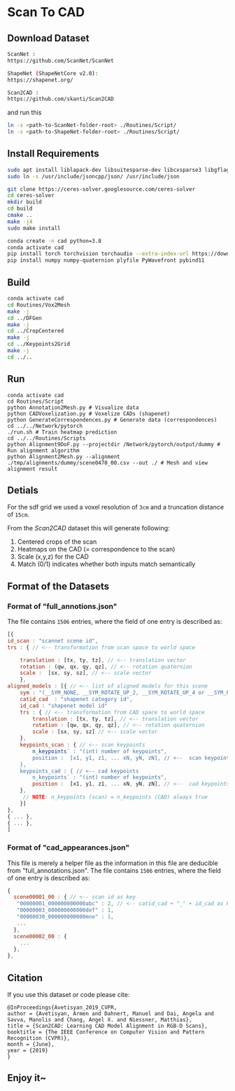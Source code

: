 # Scan To CAD

## Download Dataset

```bash
ScanNet :
https://github.com/ScanNet/ScanNet

ShapeNet (ShapeNetCore v2.0):
https://shapenet.org/

Scan2CAD :
https://github.com/skanti/Scan2CAD
```

and run this

```bash
ln -s <path-to-ScanNet-folder-root> ./Routines/Script/
ln -s <path-to-ShapeNet-folder-root> ./Routines/Script/
```

## Install Requirements

```bash
sudo apt install liblapack-dev libsuitesparse-dev libcxsparse3 libgflags-dev libgoogle-glog-dev libgtest-dev libjsoncpp-dev libeigen3-dev
sudo ln -s /usr/include/jsoncpp/json/ /usr/include/json

git clone https://ceres-solver.googlesource.com/ceres-solver
cd ceres-solver
mkdir build
cd build
cmake ..
make -j4
sudo make install

conda create -n cad python=3.8
conda activate cad
pip install torch torchvision torchaudio --extra-index-url https://download.pytorch.org/whl/cu113
pip install numpy numpy-quaternion plyfile PyWavefront pybind11
```

## Build

```bash
conda activate cad
cd Routines/Vox2Mesh
make -j
cd ../DFGen
make -j
cd ../CropCentered
make -j
cd ../Keypoints2Grid
make -j
cd ../..
```

## Run

```
conda activate cad
cd Routines/Script
python Annotation2Mesh.py # Visualize data
python CADVoxelization.py # Voxelize CADs (shapenet)
python GenerateCorrespondences.py # Generate data (correspondences)
cd ../../Network/pytorch
./run.sh # Train heatmap prediction
cd ../../Routines/Scripts
python Alignment9DoF.py --projectdir /Network/pytorch/output/dummy # Run alignment algorithm
python Alignment2Mesh.py --alignment ./tmp/alignments/dummy/scene0470_00.csv --out ./ # Mesh and view alignment result
```

## Detials

For the sdf grid we used a voxel resolution of `3cm` and a truncation distance of `15cm`. 

From the *Scan2CAD* dataset this will generate following:

1. Centered crops of the scan
2. Heatmaps on the CAD (= correspondence to the scan)
3. Scale (x,y,z) for the CAD
4. Match (0/1) indicates whether both inputs match semantically

## Format of the Datasets

### Format of "full_annotions.json"

The file contains `1506` entries, where the field of one entry is described as:
```javascript
[{
id_scan : "scannet scene id",
trs : { // <-- transformation from scan space to world space 

    translation : [tx, ty, tz], // <-- translation vector
    rotation : (qw, qx, qy, qz], // <-- rotation quaternion
    scale :  [sx, sy, sz], // <-- scale vector
    },
aligned_models : [{ // <-- list of aligned models for this scene
    sym : "(__SYM_NONE, __SYM_ROTATE_UP_2, __SYM_ROTATE_UP_4 or __SYM_ROTATE_UP_INF)", // <-- symmetry property only one applies
    catid_cad  : "shapenet category id",
    id_cad : "shapenet model id"
    trs : { // <-- transformation from CAD space to world space 
        translation : [tx, ty, tz], // <-- translation vector
        rotation : [qw, qx, qy, qz], // <-- rotation quaternion
        scale : [sx, sy, sz] // <-- scale vector
	},
    keypoints_scan : { // <-- scan keypoints 
        n_keypoints` : "(int) number of keypoints",
        position :  [x1, y1, z1, ... xN, yN, zN], // <--  scan keypoints positions in world space
	},
    keypoints_cad : { // <-- cad keypoints 
        n_keypoints` : "(int) number of keypoints",
        position :  [x1, y1, z1, ... xN, yN, zN], // <--  cad keypoints positions in world space
	},
     // NOTE: n_keypoints (scan) = n_keypoints (CAD) always true
    }]
},
{ ... },
{ ... },
]
```

### Format of "cad_appearances.json"

This file is merely a helper file as the information in this file are deducible from "full_annotations.json". The file contains `1506` entries, where the field of one entry is described as:
```javascript
{ 
  scene00001_00 : { // <-- scan id as key
   "00000001_000000000000abc" : 2, // <-- catid_cad + "_" + id_cad as key, the number denotes the number of appearances of that CAD in the scene
   "00000003_000000000000def" : 1,
   "00000030_000000000000mno" : 1,
   ...
  },
  scene00002_00 : {
    ...
  },
},
```

## Citation

If you use this dataset or code please cite:

```
@InProceedings{Avetisyan_2019_CVPR,
author = {Avetisyan, Armen and Dahnert, Manuel and Dai, Angela and Savva, Manolis and Chang, Angel X. and Niessner, Matthias},
title = {Scan2CAD: Learning CAD Model Alignment in RGB-D Scans},
booktitle = {The IEEE Conference on Computer Vision and Pattern Recognition (CVPR)},
month = {June},
year = {2019}
}
```

## Enjoy it~

